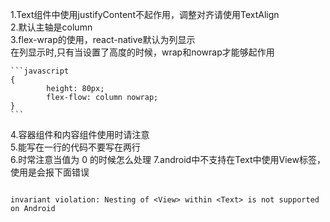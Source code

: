 1.Text组件中使用justifyContent不起作用，调整对齐请使用TextAlign  
2.默认主轴是column   
3.flex-wrap的使用，react-native默认为列显示   
  在列显示时,只有当设置了高度的时候，wrap和nowrap才能够起作用
     
    ```javascript
    {
            height: 80px;
            flex-flow: column nowrap;
    }
    ```
    
4.容器组件和内容组件使用时请注意   
5.能写在一行的代码不要写在两行    
6.时常注意当值为 0 的时候怎么处理 
7.android中不支持在Text中使用View标签，使用是会报下面错误 
  
```angularjs

invariant violation: Nesting of <View> within <Text> is not supported on Android

```

[](../images/react-native/onAndroid_no_in_view.png)